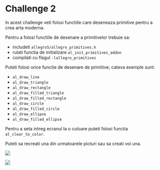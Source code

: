 # Challenge 2

In acest challenge veti folosi functiile care deseneaza primitive pentru a crea
arta moderna.

Pentru a folosi functiile de desenare a primitivelor trebuie sa:

 * includeti `allegro5/allegro_primitives.h`
 * rulati functia de initializare `al_init_primitives_addon`
 * compilati cu flagul `-lallegro_primitives`

Puteti folosi orice functie de desenare de primitive; cateva exemple sunt:

 * `al_draw_line`
 * `al_draw_triangle`
 * `al_draw_rectangle`
 * `al_draw_filled_triangle`
 * `al_draw_filled_rectangle`
 * `al_draw_circle`
 * `al_draw_filled_circle`
 * `al_draw_ellipse`
 * `al_draw_filled_ellipse`

Pentru a seta intreg ecranul la o culoare puteti folosi functia
`al_clear_to_color`.

Puteti sa recreati una din urmatoarele picturi sau sa creati voi una.

![](https://i.ytimg.com/vi/GePxZ7hreBs/maxresdefault.jpg)

![](https://i.pinimg.com/236x/2d/f6/cf/2df6cf286d53aeebce59c8bd9d8b5d37--triangle-wall-triangle-print.jpg?b=t)


